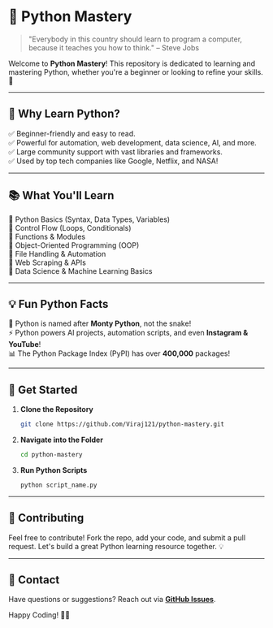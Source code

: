 # 🐍 Python Mastery

> "Everybody in this country should learn to program a computer, because it teaches you how to think." – Steve Jobs

Welcome to **Python Mastery**! This repository is dedicated to learning and mastering Python, whether you're a beginner or looking to refine your skills. 🚀

---

## 📌 Why Learn Python?
✅ Beginner-friendly and easy to read.  
✅ Powerful for automation, web development, data science, AI, and more.  
✅ Large community support with vast libraries and frameworks.  
✅ Used by top tech companies like Google, Netflix, and NASA!  

---

## 📚 What You'll Learn
🔹 Python Basics (Syntax, Data Types, Variables)  
🔹 Control Flow (Loops, Conditionals)  
🔹 Functions & Modules  
🔹 Object-Oriented Programming (OOP)  
🔹 File Handling & Automation  
🔹 Web Scraping & APIs  
🔹 Data Science & Machine Learning Basics  

---

## 💡 Fun Python Facts
🐍 Python is named after **Monty Python**, not the snake!  
⚡ Python powers AI projects, automation scripts, and even **Instagram & YouTube**!  
📊 The Python Package Index (PyPI) has over **400,000** packages!  

---

## 🚀 Get Started
1. **Clone the Repository**
   ```bash
   git clone https://github.com/Viraj121/python-mastery.git
   ```
2. **Navigate into the Folder**
   ```bash
   cd python-mastery
   ```
3. **Run Python Scripts**
   ```bash
   python script_name.py
   ```

---

## 🤝 Contributing
Feel free to contribute! Fork the repo, add your code, and submit a pull request. Let's build a great Python learning resource together. 💡

---

## 📩 Contact
Have questions or suggestions? Reach out via **[GitHub Issues](https://github.com/Viraj121/python-mastery/issues)**.

Happy Coding! 🎉🐍


